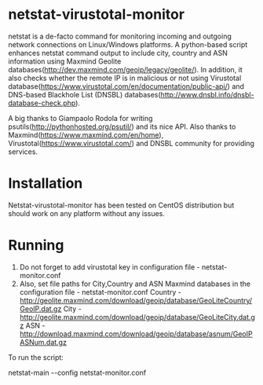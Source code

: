 netstat-virustotal-monitor
==========================

netstat is a de-facto command for monitoring incoming and outgoing network connections on Linux/Windows platforms. A python-based script enhances netstat command output to include city, country and ASN information using Maxmind Geolite databases(http://dev.maxmind.com/geoip/legacy/geolite/). In addition, it also checks whether the remote IP is in malicious or not using Virustotal database(https://www.virustotal.com/en/documentation/public-api/) and DNS-based Blackhole List (DNSBL) databases(http://www.dnsbl.info/dnsbl-database-check.php).

A big thanks to Giampaolo Rodola for writing psutils(http://pythonhosted.org/psutil/) and its nice API. Also thanks to Maxmind(https://www.maxmind.com/en/home), Virustotal(https://www.virustotal.com/) and DNSBL community for providing services.

Installation
==============
Netstat-virustotal-monitor has been tested on CentOS distribution but should work on any platform without any issues.

Running
=========
1) Do not forget to add virustotal key in configuration file - netstat-monitor.conf
2) Also, set file paths for City,Country and ASN Maxmind databases in the configuration file - netstat-monitor.conf
	Country - http://geolite.maxmind.com/download/geoip/database/GeoLiteCountry/GeoIP.dat.gz
	City - http://geolite.maxmind.com/download/geoip/database/GeoLiteCity.dat.gz
	ASN - http://download.maxmind.com/download/geoip/database/asnum/GeoIPASNum.dat.gz

To run the script:

netstat-main --config netstat-monitor.conf

